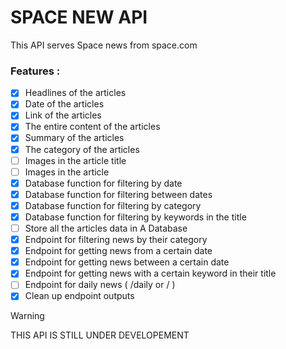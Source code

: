 # SPACE NEW API

<span> This API serves Space news from space.com </span>

### Features :
* [x] Headlines of the articles
* [x] Date of the articles
* [x] Link of the articles
* [x] The entire content of the articles
* [x] Summary of the articles
* [x] The category of the articles
* [ ] Images in the article title
* [ ] Images in the article
* [x] Database function for filtering by date
* [x] Database function for filtering between dates
* [x] Database function for filtering by category
* [x] Database function for filtering by keywords in the title
* [ ] Store all the articles data in A Database 
* [x] Endpoint for filtering news by their category
* [x] Endpoint for getting news from a certain date
* [x] Endpoint for getting news between a certain date
* [x] Endpoint for getting news with a certain keyword in their title
* [ ] Endpoint for daily news ( /daily or / )
* [x] Clean up endpoint outputs 

> [!WARNING]
> THIS API IS STILL UNDER DEVELOPEMENT

